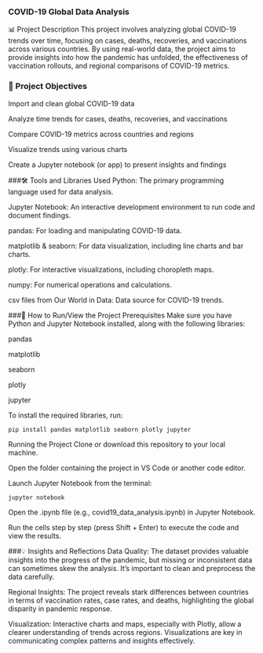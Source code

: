 ### COVID-19 Global Data Analysis
📊 Project Description
This project involves analyzing global COVID-19 trends over time, focusing on cases, deaths, recoveries, and vaccinations across various countries. By using real-world data, the project aims to provide insights into how the pandemic has unfolded, the effectiveness of vaccination rollouts, and regional comparisons of COVID-19 metrics.

### 🎯 Project Objectives
Import and clean global COVID-19 data

Analyze time trends for cases, deaths, recoveries, and vaccinations

Compare COVID-19 metrics across countries and regions

Visualize trends using various charts

Create a Jupyter notebook (or app) to present insights and findings

###🛠️ Tools and Libraries Used
Python: The primary programming language used for data analysis.

Jupyter Notebook: An interactive development environment to run code and document findings.

pandas: For loading and manipulating COVID-19 data.

matplotlib & seaborn: For data visualization, including line charts and bar charts.

plotly: For interactive visualizations, including choropleth maps.

numpy: For numerical operations and calculations.

csv files from Our World in Data: Data source for COVID-19 trends.

###🚀 How to Run/View the Project
Prerequisites
Make sure you have Python and Jupyter Notebook installed, along with the following libraries:

pandas

matplotlib

seaborn

plotly

jupyter

To install the required libraries, run:

````
pip install pandas matplotlib seaborn plotly jupyter
````
Running the Project
Clone or download this repository to your local machine.

Open the folder containing the project in VS Code or another code editor.

Launch Jupyter Notebook from the terminal:

````
jupyter notebook
````
Open the .ipynb file (e.g., covid19_data_analysis.ipynb) in Jupyter Notebook.

Run the cells step by step (press Shift + Enter) to execute the code and view the results.

###💡 Insights and Reflections
Data Quality: The dataset provides valuable insights into the progress of the pandemic, but missing or inconsistent data can sometimes skew the analysis. It’s important to clean and preprocess the data carefully.

Regional Insights: The project reveals stark differences between countries in terms of vaccination rates, case rates, and deaths, highlighting the global disparity in pandemic response.

Visualization: Interactive charts and maps, especially with Plotly, allow a clearer understanding of trends across regions. Visualizations are key in communicating complex patterns and insights effectively.
